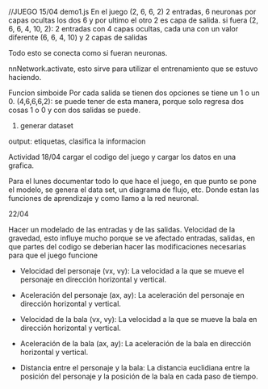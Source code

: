 //JUEGO 15/04
demo1.js
En el juego (2, 6, 6, 2) 2 entradas, 6 neuronas por capas ocultas los dos 6 y por ultimo el otro 2 es capa de salida. 
si fuera (2, 6, 6, 4, 10, 2): 2 entradas con 4 capas ocultas, cada una con un valor diferente (6, 6, 4, 10) y 2 capas de salidas 

Todo esto se conecta como si fueran neuronas. 

nnNetwork.activate, esto sirve para utilizar el entrenamiento que se estuvo haciendo.

Funcion simboide 
Por cada salida se tienen dos opciones se tiene un 1 o un 0. 
(4,6,6,6,2): se puede tener de esta manera, porque solo regresa dos cosas 1 o 0 y con dos salidas se puede. 

1. generar dataset 

output: etiquetas, clasifica la informacion 

Actividad 18/04 
cargar el codigo del juego y cargar los datos en una grafica. 

Para el lunes documentar todo lo que hace el juego, en que punto se pone el modelo, se genera el data set, un diagrama de flujo, etc. 
Donde estan las funciones de aprendizaje y como llamo a la red neuronal.

22/04

Hacer un modelado de las entradas y de las salidas. Velocidad de la gravedad, esto influye mucho porque se ve afectado 
entradas, salidas, en que partes del codigo se deberian hacer las modificaciones necesarias para que el juego funcione

- Velocidad del personaje (vx, vy): La velocidad a la que se mueve el personaje en dirección horizontal y vertical.

- Aceleración del personaje (ax, ay): La aceleración del personaje en dirección horizontal y vertical.

- Velocidad de la bala (vx, vy): La velocidad a la que se mueve la bala en dirección horizontal y vertical.

- Aceleración de la bala (ax, ay): La aceleración de la bala en dirección horizontal y vertical.

- Distancia entre el personaje y la bala: La distancia euclidiana entre la posición del personaje y la posición de la bala en cada paso de tiempo.

